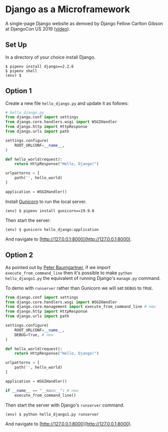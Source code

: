 # Django as a Microframework


A single-page Django website as demoed by Django Fellow Carlton Gibson at DjangoCon US 2019 ([video](https://www.youtube.com/watch?v=w9cYEovduWI&list=PL2NFhrDSOxgXXUMIGOs8lNe2B-f4pXOX-&index=6&t=0s)).


## Set Up

In a directory of your choice install Django.

```
$ pipenv install django==2.2.6
$ pipenv shell
(env) $
```

## Option 1

Create a new file `hello_django.py` and update it as follows:

```python
# hello_django.py
from django.conf import settings
from django.core.handlers.wsgi import WSGIHandler
from django.http import HttpResponse
from django.urls import path

settings.configure(
    ROOT_URLCONF=__name__,
)

def hello_world(request):
    return HttpResponse("Hello, Django!")

urlpatterns = [
    path('', hello_world)
]

application = WSGIHandler()
```

Install [Gunicorn](https://gunicorn.org) to run the local server.

```
(env) $ pipenv install gunicorn==19.9.0
```

Then start the server:

```
(env) $ gunicorn hello_django:application
```

And navigate to [http://127.0.0.1:8000](http://127.0.0.1:8000).

## Option 2

As pointed out by [Peter Baumgartner](https://github.com/ipmb), if we import `execute_from_command_line` then it's possible to make `python hello_django1.py` the equivalent of running Django's `manage.py` command.

To demo with `runserver` rather than Gunicorn we will set `DEBUG` to `TRUE`.

```python
from django.conf import settings
from django.core.handlers.wsgi import WSGIHandler
from django.core.management import execute_from_command_line # new
from django.http import HttpResponse
from django.urls import path

settings.configure(
    ROOT_URLCONF=__name__,
    DEBUG=True, # new
)

def hello_world(request):
    return HttpResponse("Hello, Django!")

urlpatterns = [
    path('', hello_world)
]

application = WSGIHandler()

if __name__ == "__main__": # new
    execute_from_command_line()
```

Then start the server with Django's `runserver` command.

```
(env) $ python hello_django1.py runserver
```

And navigate to [http://127.0.0.1:8000](http://127.0.0.1:8000). 
